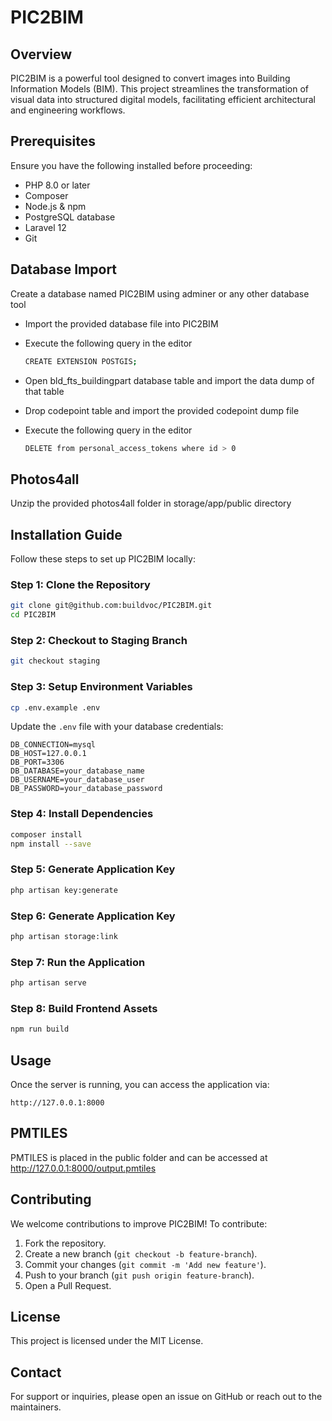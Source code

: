 # PIC2BIM

## Overview
PIC2BIM is a powerful tool designed to convert images into Building Information Models (BIM). This project streamlines the transformation of visual data into structured digital models, facilitating efficient architectural and engineering workflows.


## Prerequisites
Ensure you have the following installed before proceeding:
- PHP 8.0 or later
- Composer
- Node.js & npm
- PostgreSQL database
- Laravel 12
- Git

## Database Import

Create a database named PIC2BIM using adminer or any other database tool
- Import the provided database file into PIC2BIM
- Execute the following query in the editor

    ```sh
    CREATE EXTENSION POSTGIS;
    ```
- Open bld_fts_buildingpart database table and import the data dump of that table
- Drop codepoint table and import the provided codepoint dump file
- Execute the following query in the editor

    ```sh
    DELETE from personal_access_tokens where id > 0
    ```


## Photos4all 

Unzip the provided photos4all folder in storage/app/public directory

## Installation Guide
Follow these steps to set up PIC2BIM locally:

### Step 1: Clone the Repository
```sh
git clone git@github.com:buildvoc/PIC2BIM.git
cd PIC2BIM
```

### Step 2: Checkout to Staging Branch
```sh
git checkout staging
```

### Step 3: Setup Environment Variables
```sh
cp .env.example .env
```
Update the `.env` file with your database credentials:
```env
DB_CONNECTION=mysql
DB_HOST=127.0.0.1
DB_PORT=3306
DB_DATABASE=your_database_name
DB_USERNAME=your_database_user
DB_PASSWORD=your_database_password
```

### Step 4: Install Dependencies
```sh
composer install
npm install --save
```

### Step 5: Generate Application Key
```sh
php artisan key:generate
```

### Step 6: Generate Application Key
```sh
php artisan storage:link
```

### Step 7: Run the Application
```sh
php artisan serve
```

### Step 8: Build Frontend Assets
```sh
npm run build
```

## Usage
Once the server is running, you can access the application via:
```
http://127.0.0.1:8000
```


## PMTILES

PMTILES is placed in the public folder and can be accessed at http://127.0.0.1:8000/output.pmtiles


## Contributing
We welcome contributions to improve PIC2BIM! To contribute:
1. Fork the repository.
2. Create a new branch (`git checkout -b feature-branch`).
3. Commit your changes (`git commit -m 'Add new feature'`).
4. Push to your branch (`git push origin feature-branch`).
5. Open a Pull Request.

## License
This project is licensed under the MIT License.

## Contact
For support or inquiries, please open an issue on GitHub or reach out to the maintainers.

